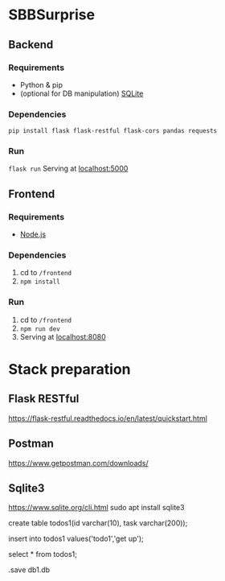 # SBBSurprise

## Backend

### Requirements
- Python & pip
- (optional for DB manipulation) [SQLite](https://www.sqlite.org/)

### Dependencies
`pip install flask flask-restful flask-cors pandas requests`


### Run
`flask run`
Serving at [localhost:5000](http://localhost:5000)


## Frontend 

### Requirements
- [Node.js](https://nodejs.org)

### Dependencies
1. cd to `/frontend`
2. `npm install`

### Run
1. cd to `/frontend`
2. `npm run dev`
3. Serving at [localhost:8080](http://localhost:8080)


# Stack preparation
## Flask RESTful
https://flask-restful.readthedocs.io/en/latest/quickstart.html

## Postman
https://www.getpostman.com/downloads/

## Sqlite3
https://www.sqlite.org/cli.html
sudo apt install sqlite3

create table todos1(id varchar(10), task varchar(200));

insert into todos1 values('todo1','get up');

select * from todos1;

.save db1.db
